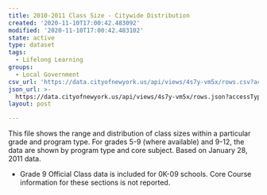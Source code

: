 ```yaml
---
title: 2010-2011 Class Size - Citywide Distribution
created: '2020-11-10T17:00:42.483092'
modified: '2020-11-10T17:00:42.483102'
state: active
type: dataset
tags:
  - Lifelong Learning
groups:
  - Local Government
csv_url: 'https://data.cityofnewyork.us/api/views/4s7y-vm5x/rows.csv?accessType=DOWNLOAD'
json_url: >-
  https://data.cityofnewyork.us/api/views/4s7y-vm5x/rows.json?accessType=DOWNLOAD
layout: post

---
```

This file shows the range and distribution of class sizes within a particular grade and program type. For grades 5-9 (where available) and 9-12, the data are shown by program type and core subject.
Based on January 28, 2011 data.
* Grade 9 Official Class data is included for 0K-09 schools. Core Course information for these sections is not reported.
